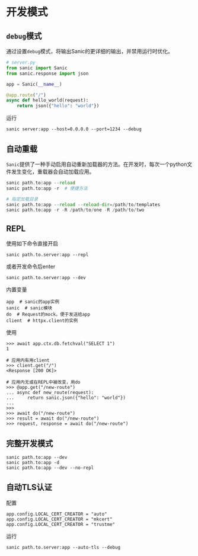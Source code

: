 # 开发模式

## `debug`模式

通过设置`debug`模式，将输出Sanic的更详细的输出，并禁用运行时优化。

```python
# server.py
from sanic import Sanic
from sanic.response import json

app = Sanic(__name__)

@app.route("/")
async def hello_world(request):
    return json({"hello": "world"})

```

运行

```shell
sanic server:app --host=0.0.0.0 --port=1234 --debug
```

## 自动重载

`Sanic`提供了一种手动启用自动重新加载器的方法。在开发时，每次一个python文件发生变化，重载器会自动加载应用。

```python
sanic path.to:app --reload
sanic path.to:app -r  # 便捷方法

# 指定加载目录
sanic path.to:app --reload --reload-dir=/path/to/templates
sanic path.to:app -r -R /path/to/one -R /path/to/two
```

## REPL

使用如下命令直接开启

```
sanic path.to.server:app --repl
```

或者开发命令后enter

```
sanic path.to.server:app --dev
```

内置变量

```
app  # sanic的app实例
sanic  # sanic模块
do  # Request的mock，便于发送给app
client  # httpx.client的实例
```

使用

```shell
>>> await app.ctx.db.fetchval("SELECT 1")
1

# 应用内有用client
>>> client.get("/")
<Response [200 OK]>

# 应用内无或在REPL中被改变，用do
>>> @app.get("/new-route")
... async def new_route(request):
...     return sanic.json({"hello": "world"})
...
>>>
>>> await do("/new-route")
>>> result = await do("/new-route")
>>> request, response = await do("/new-route")
```

## 完整开发模式

```
sanic path.to:app --dev
sanic path.to:app -d
sanic path.to:app --dev --no-repl
```

## 自动TLS认证

配置

```
app.config.LOCAL_CERT_CREATOR = "auto"
app.config.LOCAL_CERT_CREATOR = "mkcert"
app.config.LOCAL_CERT_CREATOR = "trustme"
```

运行

```
sanic path.to.server:app --auto-tls --debug
```


